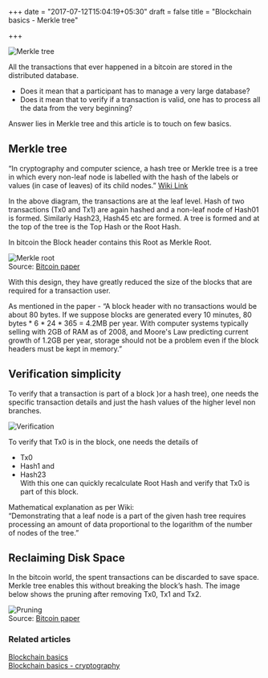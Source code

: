 +++
date = "2017-07-12T15:04:19+05:30"
draft = false
title = "Blockchain basics - Merkle tree"

+++

![Merkle tree](/blog/img/image9.png)  


All the transactions that ever happened in a bitcoin are stored in the distributed database.   
- Does it mean that a participant has to manage a very large database?   
- Does it mean that to verify if a transaction is valid, one has to process all the data from the very beginning?

Answer lies in Merkle tree and this article is to touch on few basics. 

## Merkle tree

“In cryptography and computer science, a hash tree or Merkle tree is a tree in which every non-leaf node is labelled with the hash of the labels or values (in case of leaves) of its child nodes.” [Wiki Link](https://en.wikipedia.org/wiki/Merkle_tree)  

In the above diagram, the transactions are at the leaf level. Hash of two transactions (Tx0 and Tx1) are again hashed and a non-leaf node of Hash01 is formed. Similarly Hash23, Hash45 etc are formed. A tree is formed and at the top of the tree is the Top Hash or the Root Hash. 

In bitcoin the Block header contains this Root as Merkle Root. 

![Merkle root](/blog/img/image10.png)  
Source: [Bitcoin paper](https://bitcoin.org/bitcoin.pdf)

With this design, they have greatly reduced the size of the blocks that are required for a transaction user. 

As mentioned in the paper - “A block header with no transactions would be about 80 bytes. If we suppose blocks are generated every 10 minutes, 80 bytes * 6 * 24 * 365 = 4.2MB per year. With computer systems typically selling with 2GB of RAM as of 2008, and Moore's Law predicting current growth of 1.2GB per year, storage should not be a problem even if the block headers must be kept in memory.”

## Verification simplicity

To verify that a transaction is part of a block )or a hash tree), one needs the specific transaction details and just the hash values of the higher level non branches.

![Verification](/blog/img/image11.png)

To verify that Tx0 is in the block, one needs the details of  
- Tx0     
- Hash1 and   
- Hash23  
With this one can quickly recalculate Root Hash and verify that Tx0 is part of this block.

Mathematical explanation as per Wiki:    
“Demonstrating that a leaf node is a part of the given hash tree requires processing an amount of data proportional to the logarithm of the number of nodes of the tree.”

## Reclaiming Disk Space

In the bitcoin world, the spent transactions can be discarded to save space. Merkle tree enables this without breaking the block’s hash. The image below shows the pruning after removing Tx0, Tx1 and Tx2. 

![Pruning](/blog/img/image12.png)  
Source: [Bitcoin paper](https://bitcoin.org/bitcoin.pdf)  

### Related articles

[Blockchain basics](https://www.linkedin.com/pulse/blockchain-basics-business-govindarajan-r)  
[Blockchain basics - cryptography](https://www.linkedin.com/pulse/cryptography-basics-blockchain-govindarajan-r)  

